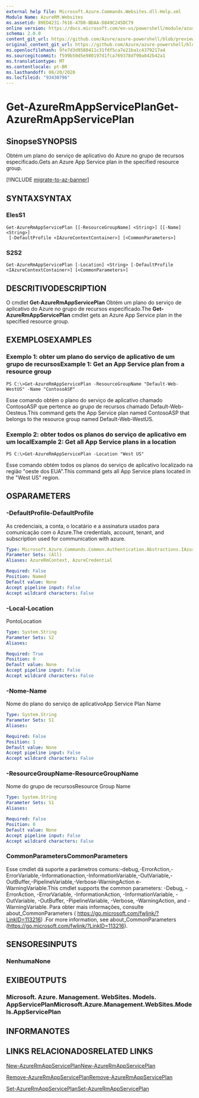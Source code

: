 ```yaml
---
external help file: Microsoft.Azure.Commands.Websites.dll-Help.xml
Module Name: AzureRM.Websites
ms.assetid: 89ED4231-7616-47D0-BDAA-D849C245DC79
online version: https://docs.microsoft.com/en-us/powershell/module/azurerm.websites/get-azurermappserviceplan
schema: 2.0.0
content_git_url: https://github.com/Azure/azure-powershell/blob/preview/src/ResourceManager/Websites/Commands.Websites/help/Get-AzureRmAppServicePlan.md
original_content_git_url: https://github.com/Azure/azure-powershell/blob/preview/src/ResourceManager/Websites/Commands.Websites/help/Get-AzureRmAppServicePlan.md
ms.openlocfilehash: 9fe7d3d9580411c31fdf5ca7e21ba1c4379217a4
ms.sourcegitcommit: f599b50d5e980197d1fca769378df90a842b42a1
ms.translationtype: MT
ms.contentlocale: pt-BR
ms.lasthandoff: 08/20/2020
ms.locfileid: "93430796"
---
```

# <span data-ttu-id="d38d9-101">Get-AzureRmAppServicePlan</span><span class="sxs-lookup"><span data-stu-id="d38d9-101">Get-AzureRmAppServicePlan</span></span>

## <span data-ttu-id="d38d9-102">Sinopse</span><span class="sxs-lookup"><span data-stu-id="d38d9-102">SYNOPSIS</span></span>
<span data-ttu-id="d38d9-103">Obtém um plano do serviço de aplicativo do Azure no grupo de recursos especificado.</span><span class="sxs-lookup"><span data-stu-id="d38d9-103">Gets an Azure App Service plan in the specified resource group.</span></span>

[!INCLUDE [migrate-to-az-banner](../../includes/migrate-to-az-banner.md)]

## <span data-ttu-id="d38d9-104">SYNTAX</span><span class="sxs-lookup"><span data-stu-id="d38d9-104">SYNTAX</span></span>

### <span data-ttu-id="d38d9-105">Eles</span><span class="sxs-lookup"><span data-stu-id="d38d9-105">S1</span></span>
```
Get-AzureRmAppServicePlan [[-ResourceGroupName] <String>] [[-Name] <String>]
 [-DefaultProfile <IAzureContextContainer>] [<CommonParameters>]
```

### <span data-ttu-id="d38d9-106">S2</span><span class="sxs-lookup"><span data-stu-id="d38d9-106">S2</span></span>
```
Get-AzureRmAppServicePlan [-Location] <String> [-DefaultProfile <IAzureContextContainer>] [<CommonParameters>]
```

## <span data-ttu-id="d38d9-107">DESCRITIVO</span><span class="sxs-lookup"><span data-stu-id="d38d9-107">DESCRIPTION</span></span>
<span data-ttu-id="d38d9-108">O cmdlet **Get-AzureRmAppServicePlan** Obtém um plano do serviço de aplicativo do Azure no grupo de recursos especificado.</span><span class="sxs-lookup"><span data-stu-id="d38d9-108">The **Get-AzureRmAppServicePlan** cmdlet gets an Azure App Service plan in the specified resource group.</span></span>

## <span data-ttu-id="d38d9-109">EXEMPLOS</span><span class="sxs-lookup"><span data-stu-id="d38d9-109">EXAMPLES</span></span>

### <span data-ttu-id="d38d9-110">Exemplo 1: obter um plano do serviço de aplicativo de um grupo de recursos</span><span class="sxs-lookup"><span data-stu-id="d38d9-110">Example 1: Get an App Service plan from a resource group</span></span>
```
PS C:\>Get-AzureRmAppServicePlan -ResourceGroupName "Default-Web-WestUS" -Name "ContosoASP"
```

<span data-ttu-id="d38d9-111">Esse comando obtém o plano do serviço de aplicativo chamado ContosoASP que pertence ao grupo de recursos chamado Default-Web-Oesteus.</span><span class="sxs-lookup"><span data-stu-id="d38d9-111">This command gets the App Service plan named ContosoASP that belongs to the resource group named Default-Web-WestUS.</span></span>

### <span data-ttu-id="d38d9-112">Exemplo 2: obter todos os planos do serviço de aplicativo em um local</span><span class="sxs-lookup"><span data-stu-id="d38d9-112">Example 2: Get all App Service plans in a location</span></span>
```
PS C:\>Get-AzureRmAppServicePlan -Location "West US"
```

<span data-ttu-id="d38d9-113">Esse comando obtém todos os planos do serviço de aplicativo localizado na região "oeste dos EUA".</span><span class="sxs-lookup"><span data-stu-id="d38d9-113">This command gets all App Service plans located in the "West US" region.</span></span>

## <span data-ttu-id="d38d9-114">OS</span><span class="sxs-lookup"><span data-stu-id="d38d9-114">PARAMETERS</span></span>

### <span data-ttu-id="d38d9-115">-DefaultProfile</span><span class="sxs-lookup"><span data-stu-id="d38d9-115">-DefaultProfile</span></span>
<span data-ttu-id="d38d9-116">As credenciais, a conta, o locatário e a assinatura usados para comunicação com o Azure.</span><span class="sxs-lookup"><span data-stu-id="d38d9-116">The credentials, account, tenant, and subscription used for communication with azure.</span></span>

```yaml
Type: Microsoft.Azure.Commands.Common.Authentication.Abstractions.IAzureContextContainer
Parameter Sets: (All)
Aliases: AzureRmContext, AzureCredential

Required: False
Position: Named
Default value: None
Accept pipeline input: False
Accept wildcard characters: False
```

### <span data-ttu-id="d38d9-117">-Local</span><span class="sxs-lookup"><span data-stu-id="d38d9-117">-Location</span></span>
<span data-ttu-id="d38d9-118">Ponto</span><span class="sxs-lookup"><span data-stu-id="d38d9-118">Location</span></span> 

```yaml
Type: System.String
Parameter Sets: S2
Aliases:

Required: True
Position: 0
Default value: None
Accept pipeline input: False
Accept wildcard characters: False
```

### <span data-ttu-id="d38d9-119">-Nome</span><span class="sxs-lookup"><span data-stu-id="d38d9-119">-Name</span></span>
<span data-ttu-id="d38d9-120">Nome do plano do serviço de aplicativo</span><span class="sxs-lookup"><span data-stu-id="d38d9-120">App Service Plan Name</span></span>

```yaml
Type: System.String
Parameter Sets: S1
Aliases:

Required: False
Position: 1
Default value: None
Accept pipeline input: False
Accept wildcard characters: False
```

### <span data-ttu-id="d38d9-121">-ResourceGroupName</span><span class="sxs-lookup"><span data-stu-id="d38d9-121">-ResourceGroupName</span></span>
<span data-ttu-id="d38d9-122">Nome do grupo de recursos</span><span class="sxs-lookup"><span data-stu-id="d38d9-122">Resource Group Name</span></span>

```yaml
Type: System.String
Parameter Sets: S1
Aliases:

Required: False
Position: 0
Default value: None
Accept pipeline input: False
Accept wildcard characters: False
```

### <span data-ttu-id="d38d9-123">CommonParameters</span><span class="sxs-lookup"><span data-stu-id="d38d9-123">CommonParameters</span></span>
<span data-ttu-id="d38d9-124">Esse cmdlet dá suporte a parâmetros comuns:-debug,-ErrorAction,-ErrorVariable,-Informationaction,-InformationVariable,-OutVariable,-OutBuffer,-PipelineVariable,-Verbose-WarningAction e-WarningVariable.</span><span class="sxs-lookup"><span data-stu-id="d38d9-124">This cmdlet supports the common parameters: -Debug, -ErrorAction, -ErrorVariable, -InformationAction, -InformationVariable, -OutVariable, -OutBuffer, -PipelineVariable, -Verbose, -WarningAction, and -WarningVariable.</span></span> <span data-ttu-id="d38d9-125">Para obter mais informações, consulte about_CommonParameters ( https://go.microsoft.com/fwlink/?LinkID=113216) .</span><span class="sxs-lookup"><span data-stu-id="d38d9-125">For more information, see about_CommonParameters (https://go.microsoft.com/fwlink/?LinkID=113216).</span></span>

## <span data-ttu-id="d38d9-126">SENSORES</span><span class="sxs-lookup"><span data-stu-id="d38d9-126">INPUTS</span></span>

### <span data-ttu-id="d38d9-127">Nenhuma</span><span class="sxs-lookup"><span data-stu-id="d38d9-127">None</span></span>

## <span data-ttu-id="d38d9-128">EXIBE</span><span class="sxs-lookup"><span data-stu-id="d38d9-128">OUTPUTS</span></span>

### <span data-ttu-id="d38d9-129">Microsoft. Azure. Management. WebSites. Models. AppServicePlan</span><span class="sxs-lookup"><span data-stu-id="d38d9-129">Microsoft.Azure.Management.WebSites.Models.AppServicePlan</span></span>

## <span data-ttu-id="d38d9-130">INFORMA</span><span class="sxs-lookup"><span data-stu-id="d38d9-130">NOTES</span></span>

## <span data-ttu-id="d38d9-131">LINKS RELACIONADOS</span><span class="sxs-lookup"><span data-stu-id="d38d9-131">RELATED LINKS</span></span>

[<span data-ttu-id="d38d9-132">New-AzureRmAppServicePlan</span><span class="sxs-lookup"><span data-stu-id="d38d9-132">New-AzureRmAppServicePlan</span></span>](./New-AzureRmAppServicePlan.md)

[<span data-ttu-id="d38d9-133">Remove-AzureRmAppServicePlan</span><span class="sxs-lookup"><span data-stu-id="d38d9-133">Remove-AzureRmAppServicePlan</span></span>](./Remove-AzureRmAppServicePlan.md)

[<span data-ttu-id="d38d9-134">Set-AzureRmAppServicePlan</span><span class="sxs-lookup"><span data-stu-id="d38d9-134">Set-AzureRmAppServicePlan</span></span>](./Set-AzureRmAppServicePlan.md)


